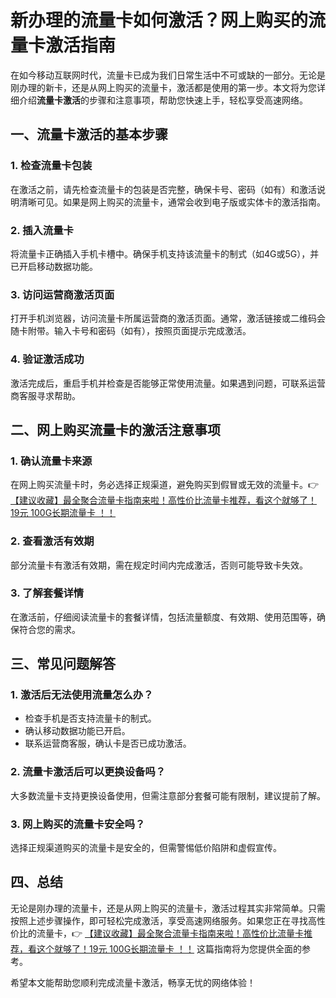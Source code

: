 # 新办理的流量卡如何激活？网上购买的流量卡激活指南

在如今移动互联网时代，流量卡已成为我们日常生活中不可或缺的一部分。无论是刚办理的新卡，还是从网上购买的流量卡，激活都是使用的第一步。本文将为您详细介绍**流量卡激活**的步骤和注意事项，帮助您快速上手，轻松享受高速网络。

## 一、流量卡激活的基本步骤

### 1. 检查流量卡包装
在激活之前，请先检查流量卡的包装是否完整，确保卡号、密码（如有）和激活说明清晰可见。如果是网上购买的流量卡，通常会收到电子版或实体卡的激活指南。

### 2. 插入流量卡
将流量卡正确插入手机卡槽中。确保手机支持该流量卡的制式（如4G或5G），并已开启移动数据功能。

### 3. 访问运营商激活页面
打开手机浏览器，访问流量卡所属运营商的激活页面。通常，激活链接或二维码会随卡附带。输入卡号和密码（如有），按照页面提示完成激活。

### 4. 验证激活成功
激活完成后，重启手机并检查是否能够正常使用流量。如果遇到问题，可联系运营商客服寻求帮助。

## 二、网上购买流量卡的激活注意事项

### 1. 确认流量卡来源
在网上购买流量卡时，务必选择正规渠道，避免购买到假冒或无效的流量卡。👉 [【建议收藏】最全聚合流量卡指南来啦！高性价比流量卡推荐，看这个就够了！19元 100G长期流量卡 ！！](https://bit.ly/Liuliangka)

### 2. 查看激活有效期
部分流量卡有激活有效期，需在规定时间内完成激活，否则可能导致卡失效。

### 3. 了解套餐详情
在激活前，仔细阅读流量卡的套餐详情，包括流量额度、有效期、使用范围等，确保符合您的需求。

## 三、常见问题解答

### 1. 激活后无法使用流量怎么办？
- 检查手机是否支持流量卡的制式。
- 确认移动数据功能已开启。
- 联系运营商客服，确认卡是否已成功激活。

### 2. 流量卡激活后可以更换设备吗？
大多数流量卡支持更换设备使用，但需注意部分套餐可能有限制，建议提前了解。

### 3. 网上购买的流量卡安全吗？
选择正规渠道购买的流量卡是安全的，但需警惕低价陷阱和虚假宣传。

## 四、总结

无论是刚办理的流量卡，还是从网上购买的流量卡，激活过程其实非常简单。只需按照上述步骤操作，即可轻松完成激活，享受高速网络服务。如果您正在寻找高性价比的流量卡，👉 [【建议收藏】最全聚合流量卡指南来啦！高性价比流量卡推荐，看这个就够了！19元 100G长期流量卡 ！！](https://bit.ly/Liuliangka) 这篇指南将为您提供全面的参考。

希望本文能帮助您顺利完成流量卡激活，畅享无忧的网络体验！